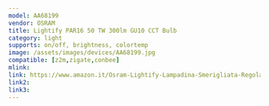 ```yaml
---
model: AA68199
vendor: OSRAM
title: Lightify PAR16 50 TW 300lm GU10 CCT Bulb
category: light
supports: on/off, brightness, colortemp
image: /assets/images/devices/AA68199.jpg
compatible: [z2m,zigate,conbee]
mlink: 
link: https://www.amazon.it/Osram-Lightify-Lampadina-Smerigliata-Regolabile/dp/B00JDJC13S
link2: 
link3: 
---
```

